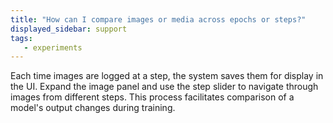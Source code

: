 ```yaml
---
title: "How can I compare images or media across epochs or steps?"
displayed_sidebar: support
tags:
   - experiments
---
```

Each time images are logged at a step, the system saves them for display in the UI. Expand the image panel and use the step slider to navigate through images from different steps. This process facilitates comparison of a model's output changes during training.